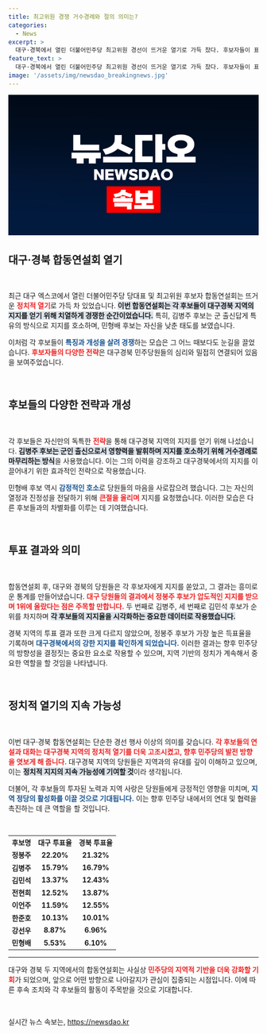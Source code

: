 ```yaml
---
title: 최고위원 경쟁 거수경례와 절의 의미는?
categories:
  - News
excerpt: >
  대구·경북에서 열린 더불어민주당 최고위원 경선이 뜨거운 열기로 가득 찼다. 후보자들이 표심을 얻기 위한 치열한 연설을 펼치며, 어대명 현상 속에서도 예측할 수 없는 변수가 작용한다. 클릭 유도!
feature_text: >
  대구·경북에서 열린 더불어민주당 최고위원 경선이 뜨거운 열기로 가득 찼다. 후보자들이 표심을 얻기 위한 치열한 연설을 펼치며, 어대명 현상 속에서도 예측할 수 없는 변수가 작용한다. 클릭 유도!
image: '/assets/img/newsdao_breakingnews.jpg'
---
```


<p><img src="/assets/img/newsdao_breakingnews.jpg" alt="ranknews 속보" /></p>

<h2 data-ke-size="size26">대구·경북 합동연설회 열기</h2>

<p data-ke-size="size16">&nbsp;</p>

<p data-ke-size="size16">최근 대구 엑스코에서 열린 더불어민주당 당대표 및 최고위원 후보자 합동연설회는 뜨거운 <b><span style="color: #ee2323;">정치적 열기</span></b>로 가득 차 있었습니다. <b><span style="background-color: #21538527;">이번 합동연설회는 각 후보들이 대구경북 지역의 지지를 얻기 위해 치열하게 경쟁한 순간이었습니다.</span></b> 특히, 김병주 후보는 군 출신답게 특유의 방식으로 지지를 호소하며, 민형배 후보는 자신을 낮춘 태도를 보였습니다.</p>

<p data-ke-size="size16">이처럼 각 후보들이 <b><span style="color: #1a5490;">특징과 개성을 살려 경쟁</span></b>하는 모습은 그 어느 때보다도 눈길을 끌었습니다. <b><span style="color: #ee2323;">후보자들의 다양한 전략</span></b>은 대구경북 민주당원들의 심리와 밀접히 연결되어 있음을 보여주었습니다.</p>

<p data-ke-size="size16">&nbsp;</p>

<h2 data-ke-size="size26">후보들의 다양한 전략과 개성</h2>

<p data-ke-size="size16">&nbsp;</p>

<p data-ke-size="size16">각 후보들은 자신만의 독특한 <b><span style="color: #ee2323;">전략</span></b>을 통해 대구경북 지역의 지지를 얻기 위해 나섰습니다. <b><span style="background-color: #21538527;">김병주 후보는 군인 출신으로서 영향력을 발휘하며 지지를 호소하기 위해 거수경례로 마무리하는 방식</span></b>을 사용했습니다. 이는 그의 이력을 강조하고 대구경북에서의 지지를 이끌어내기 위한 효과적인 전략으로 작용했습니다.</p>

<p data-ke-size="size16">민형배 후보 역시 <b><span style="color: #1a5490;">감정적인 호소</span></b>로 당원들의 마음을 사로잡으려 했습니다. 그는 자신의 열정과 진정성을 전달하기 위해 <b><span style="color: #ee2323;">큰절을 올리며</span></b> 지지를 요청했습니다. 이러한 모습은 다른 후보들과의 차별화를 이루는 데 기여했습니다.</p>

<p data-ke-size="size16">&nbsp;</p>

<h2 data-ke-size="size26">투표 결과와 의미</h2>

<p data-ke-size="size16">&nbsp;</p>

<p data-ke-size="size16">합동연설회 후, 대구와 경북의 당원들은 각 후보자에게 지지를 쏟았고, 그 결과는 흥미로운 통계를 만들어냈습니다. <b><span style="color: #ee2323;">대구 당원들의 결과에서 정봉주 후보가 압도적인 지지를 받으며 1위에 올랐다는 점은 주목할 만합니다.</span></b> 두 번째로 김병주, 세 번째로 김민석 후보가 순위를 차지하며 <b><span style="background-color: #21538527;">각 후보들의 지지율을 시각화하는 중요한 데이터로 작용했습니다.</span></b></p>

<p data-ke-size="size16">경북 지역의 투표 결과 또한 크게 다르지 않았으며, 정봉주 후보가 가장 높은 득표율을 기록하며 <b><span style="color: #1a5490;">대구경북에서의 강한 지지를 확인하게 되었습니다.</span></b> 이러한 결과는 향후 민주당의 방향성을 결정짓는 중요한 요소로 작용할 수 있으며, 지역 기반의 정치가 계속해서 중요한 역할을 할 것임을 나타냅니다.</p>

<p data-ke-size="size16">&nbsp;</p>

<h2 data-ke-size="size26">정치적 열기의 지속 가능성</h2>

<p data-ke-size="size16">&nbsp;</p>

<p data-ke-size="size16">이번 대구·경북 합동연설회는 단순한 경선 행사 이상의 의미를 갖습니다. <b><span style="color: #ee2323;">각 후보들의 연설과 대화는 대구경북 지역의 정치적 열기를 더욱 고조시켰고, 향후 민주당의 발전 방향을 엿보게 해 줍니다.</span></b> 대구경북 지역의 당원들은 지역과의 유대를 깊이 이해하고 있으며, 이는 <b><span style="background-color: #21538527;">정치적 지지의 지속 가능성에 기여할 것</span></b>이라 생각됩니다.</p>

<p data-ke-size="size16">더불어, 각 후보들의 투자된 노력과 지역 사랑은 당원들에게 긍정적인 영향을 미치며, <b><span style="color: #1a5490;">지역 정당의 활성화를 이끌 것으로 기대됩니다.</span></b> 이는 향후 민주당 내에서의 연대 및 협력을 촉진하는 데 큰 역할을 할 것입니다.</p>

<p data-ke-size="size16">&nbsp;</p>

<table>
    <tr>
        <th>후보명</th>
        <th>대구 투표율</th>
        <th>경북 투표율</th>
    </tr>
    <tr>
        <td style="text-align: center; height: 17px;"><b>정봉주</b></td>
        <td style="text-align: center; height: 17px;"><b>22.20%</b></td>
        <td style="text-align: center; height: 17px;"><b>21.32%</b></td>
    </tr>
    <tr>
        <td style="text-align: center; height: 17px;"><b>김병주</b></td>
        <td style="text-align: center; height: 17px;"><b>15.79%</b></td>
        <td style="text-align: center; height: 17px;"><b>16.79%</b></td>
    </tr>
    <tr>
        <td style="text-align: center; height: 17px;"><b>김민석</b></td>
        <td style="text-align: center; height: 17px;"><b>13.37%</b></td>
        <td style="text-align: center; height: 17px;"><b>12.43%</b></td>
    </tr>
    <tr>
        <td style="text-align: center; height: 17px;"><b>전현희</b></td>
        <td style="text-align: center; height: 17px;"><b>12.52%</b></td>
        <td style="text-align: center; height: 17px;"><b>13.87%</b></td>
    </tr>
    <tr>
        <td style="text-align: center; height: 17px;"><b>이언주</b></td>
        <td style="text-align: center; height: 17px;"><b>11.59%</b></td>
        <td style="text-align: center; height: 17px;"><b>12.55%</b></td>
    </tr>
    <tr>
        <td style="text-align: center; height: 17px;"><b>한준호</b></td>
        <td style="text-align: center; height: 17px;"><b>10.13%</b></td>
        <td style="text-align: center; height: 17px;"><b>10.01%</b></td>
    </tr>
    <tr>
        <td style="text-align: center; height: 17px;"><b>강선우</b></td>
        <td style="text-align: center; height: 17px;"><b>8.87%</b></td>
        <td style="text-align: center; height: 17px;"><b>6.96%</b></td>
    </tr>
    <tr>
        <td style="text-align: center; height: 17px;"><b>민형배</b></td>
        <td style="text-align: center; height: 17px;"><b>5.53%</b></td>
        <td style="text-align: center; height: 17px;"><b>6.10%</b></td>
    </tr>
</table>

<hr>

<p>대구와 경북 두 지역에서의 합동연설회는 사실상 <b><span style="color: #ee2323;">민주당의 지역적 기반을 더욱 강화할 기회</span></b>가 되었으며, 앞으로 어떤 방향으로 나아갈지가 관심이 집중되는 시점입니다. 이에 따른 후속 조치와 각 후보들의 활동이 주목받을 것으로 기대합니다.</p>

<p data-ke-size="size16">&nbsp;</p>
실시간 뉴스 속보는, <a href="https://newsdao.kr" rel="dofollow">https://newsdao.kr</a>


